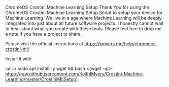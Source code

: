 ChromeOS Crostini Machine Learning Setup
Thank You for using the ChromeOS Crostini Machine Learning Setup Script to setup your device for Machine Learning. We live in a age where Machine Learning will be deeply integrated into just about all future software projects. I honestly cannot wait to hear about what you create with these tools. Please feel free to drop me a note if you have a project to share.

Please visit the official instructions at https://kmyers.me/help/chromeos-crostini-ml/

Install it with 

cd ~/
sudo apt install -y wget && bash <(wget -qO- https://raw.githubusercontent.com/KeithIMyers/Crostini-Machine-Learning/master/CrostiniMLSetup);
